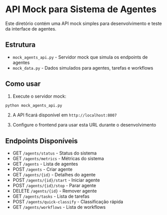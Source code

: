 # API Mock para Sistema de Agentes

Este diretório contém uma API mock simples para desenvolvimento e teste da interface de agentes.

## Estrutura

- `mock_agents_api.py` - Servidor mock que simula os endpoints de agentes
- `mock_data.py` - Dados simulados para agentes, tarefas e workflows

## Como usar

1. Execute o servidor mock:
```bash
python mock_agents_api.py
```

2. A API ficará disponível em `http://localhost:8007`

3. Configure o frontend para usar esta URL durante o desenvolvimento

## Endpoints Disponíveis

- GET `/agents/status` - Status do sistema
- GET `/agents/metrics` - Métricas do sistema
- GET `/agents` - Lista de agentes
- POST `/agents` - Criar agente
- GET `/agents/{id}` - Detalhes do agente
- POST `/agents/{id}/start` - Iniciar agente
- POST `/agents/{id}/stop` - Parar agente
- DELETE `/agents/{id}` - Remover agente
- GET `/agents/tasks` - Lista de tarefas
- POST `/agents/quick-classify` - Classificação rápida
- GET `/agents/workflows` - Lista de workflows

